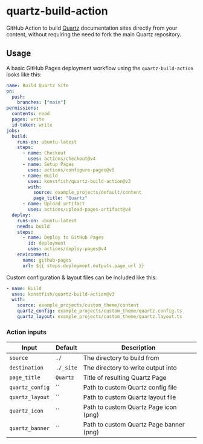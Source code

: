 # quartz-build-action

GitHub Action to build [Quartz](https://quartz.jzhao.xyz/) documentation sites directly from your content, without requiring the need to fork the main Quartz repository.

## Usage

A basic GitHub Pages deployment workflow using the `quartz-build-action` looks like this:

```yaml
name: Build Quartz Site
on:
  push:
    branches: ["main"]
permissions:
  contents: read
  pages: write
  id-token: write
jobs:
  build:
    runs-on: ubuntu-latest
    steps:
      - name: Checkout
        uses: actions/checkout@v4
      - name: Setup Pages
        uses: actions/configure-pages@v5
      - name: Build
        uses: konstfish/quartz-build-action@v3
        with:
          source: example_projects/default/content
          page_title: "Quartz"
      - name: Upload artifact
        uses: actions/upload-pages-artifact@v4
  deploy:
    runs-on: ubuntu-latest
    needs: build
    steps:
      - name: Deploy to GitHub Pages
        id: deployment
        uses: actions/deploy-pages@v4
    environment:
      name: github-pages
      url: ${{ steps.deployment.outputs.page_url }}
```

Custom configuration & layout files can be included like this:

```yaml
- name: Build
  uses: konstfish/quartz-build-action@v3
  with:
    source: example_projects/custom_theme/content
    quartz_config: example_projects/custom_theme/quartz.config.ts
    quartz_layout: example_projects/custom_theme/quartz.layout.ts
```

### Action inputs

| Input           | Default   | Description                             |
| --------------- | --------- | --------------------------------------- |
| `source`        | `./`      | The directory to build from             |
| `destination`   | `./_site` | The directory to write output into      |
| `page_title`    | `Quartz`  | Title of resulting Quartz Page          |
| `quartz_config` | ``        | Path to custom Quartz config file       |
| `quartz_layout` | ``        | Path to custom Quartz layout file       |
| `quartz_icon`   | ``        | Path to custom Quartz Page icon (png)   |
| `quartz_banner` | ``        | Path to custom Quartz Page banner (png) |
